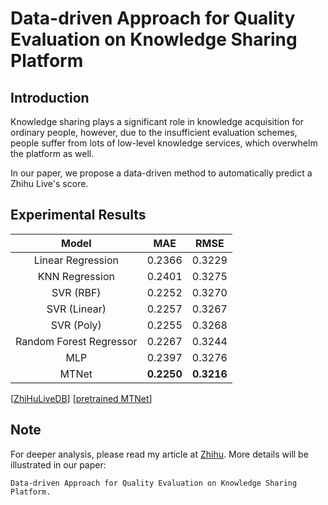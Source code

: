 # Data-driven Approach for Quality Evaluation on Knowledge Sharing Platform

## Introduction
Knowledge sharing plays a significant role in knowledge acquisition for ordinary people,
however, due to the insufficient evaluation schemes, people suffer from lots of low-level
knowledge services, which overwhelm the platform as well.

In our paper, we propose a data-driven method to automatically predict a Zhihu Live's
score. 


## Experimental Results
| Model | MAE | RMSE |   
| :---: | :---: | :---: | 
| Linear Regression | 0.2366 | 0.3229 |
| KNN Regression | 0.2401 | 0.3275 |
| SVR (RBF) | 0.2252 | 0.3270 |
| SVR (Linear) | 0.2257 | 0.3267 |
| SVR (Poly) | 0.2255 | 0.3268 |
| Random Forest Regressor | 0.2267 | 0.3244 |
| MLP | 0.2397 | 0.3276 |
| MTNet | **0.2250** | **0.3216** |

[[ZhiHuLiveDB](./spider/ZhihuLiveDB.xlsx)] [[pretrained MTNet](./analysis/model/ZhihuLive_MTNet.pth)]

## Note
For deeper analysis, please read my article at [Zhihu](https://zhuanlan.zhihu.com/p/30514792).
More details will be illustrated in our paper: 

```Data-driven Approach for Quality Evaluation on Knowledge Sharing Platform.```